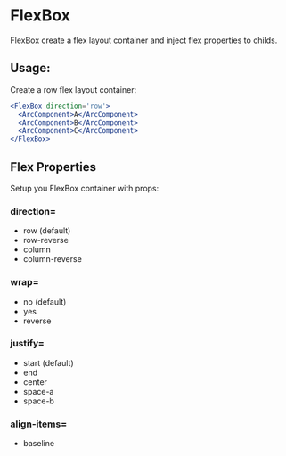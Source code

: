 # FlexBox

FlexBox create a flex layout container and inject
flex properties to childs.

## Usage:

Create a row flex layout container:
```jsx
<FlexBox direction='row'>
  <ArcComponent>A</ArcComponent>
  <ArcComponent>B</ArcComponent>
  <ArcComponent>C</ArcComponent>
</FlexBox>
```

## Flex Properties

Setup you FlexBox container with props:

### direction=

* row (default)
* row-reverse
* column
* column-reverse

### wrap=

* no (default)
* yes
* reverse

### justify=

* start (default)
* end
* center
* space-a
* space-b

### align-items=

* baseline
